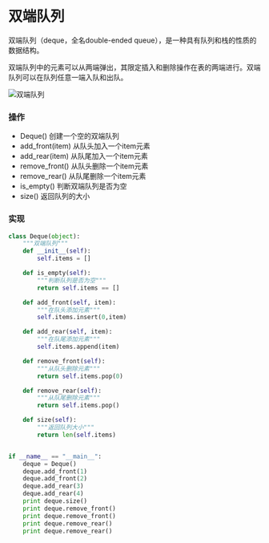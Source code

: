 # 双端队列

双端队列（deque，全名double-ended queue），是一种具有队列和栈的性质的数据结构。

双端队列中的元素可以从两端弹出，其限定插入和删除操作在表的两端进行。双端队列可以在队列任意一端入队和出队。

![双端队列](/images/双端队列.png)

### 操作
* Deque() 创建一个空的双端队列
* add_front(item) 从队头加入一个item元素
* add_rear(item) 从队尾加入一个item元素
* remove_front() 从队头删除一个item元素
* remove_rear() 从队尾删除一个item元素
* is_empty() 判断双端队列是否为空
* size() 返回队列的大小

### 实现
```python
class Deque(object):
    """双端队列"""
    def __init__(self):
        self.items = []

    def is_empty(self):
        """判断队列是否为空"""
        return self.items == []

    def add_front(self, item):
        """在队头添加元素"""
        self.items.insert(0,item)

    def add_rear(self, item):
        """在队尾添加元素"""
        self.items.append(item)

    def remove_front(self):
        """从队头删除元素"""
        return self.items.pop(0)

    def remove_rear(self):
        """从队尾删除元素"""
        return self.items.pop()

    def size(self):
        """返回队列大小"""
        return len(self.items)


if __name__ == "__main__":
    deque = Deque()
    deque.add_front(1)
    deque.add_front(2)
    deque.add_rear(3)
    deque.add_rear(4)
    print deque.size()
    print deque.remove_front()
    print deque.remove_front()
    print deque.remove_rear()
    print deque.remove_rear()
```
